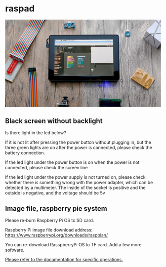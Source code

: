 # raspad
![img](../../img/raspoberrypi/raspad/22e1a003fab3c595ffac09a0109cacea_original.jpg)

## Black screen without backlight
Is there light in the led below?

If it is not lit after pressing the power button without plugging in, but the three green lights are on after the power is connected, please check the battery connection.

If the led light under the power button is on when the power is not connected, please check the screen line

If the led light under the power supply is not turned on, please check whether there is something wrong with the power adapter, which can be detected by a multimeter. The inside of the socket is positive and the outside is negative, and the voltage should be 5v

## Image file, raspberry pie system
Please re-burn Raspberry Pi OS to SD card.

Raspberry Pi image file download address:  
https://www.raspberrypi.org/downloads/raspbian/

You can re-download RasspberryPi OS to TF card.
Add a few more software.

<a href="../../img/raspoberrypi/raspad/Install the Raspberry Pi system.docx">Please refer to the documentation for specific operations.</a>
